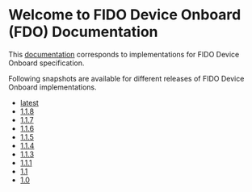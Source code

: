 # Welcome to FIDO Device Onboard (FDO) Documentation

This [documentation](https://fido-device-onboard.github.io/docs-fidoiot/latest) corresponds to
implementations for FIDO Device Onboard specification.

Following snapshots are available for different releases of FIDO Device Onboard implementations.

* [latest](https://fido-device-onboard.github.io/docs-fidoiot/latest)
* [1.1.8](https://fido-device-onboard.github.io/docs-fidoiot/1.1.8)
* [1.1.7](https://fido-device-onboard.github.io/docs-fidoiot/1.1.7)
* [1.1.6](https://fido-device-onboard.github.io/docs-fidoiot/1.1.6)
* [1.1.5](https://fido-device-onboard.github.io/docs-fidoiot/1.1.5)
* [1.1.4](https://fido-device-onboard.github.io/docs-fidoiot/1.1.4)
* [1.1.3](https://fido-device-onboard.github.io/docs-fidoiot/1.1.3)
* [1.1.1](https://fido-device-onboard.github.io/docs-fidoiot/1.1.1)
* [1.1](https://fido-device-onboard.github.io/docs-fidoiot/1.1.0)
* [1.0](https://fido-device-onboard.github.io/docs-fidoiot/1.0.0)
